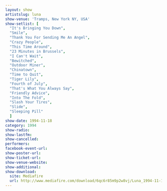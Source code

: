 ```yaml
---
layout: show
artistslug: luna
show-venue: 'Tramps, New York NY, USA'
show-setlist: [
  "It's Bringing You Down",
  "Smile",
  "Thank You For Sending Me An Angel",
  "Crazy People",
  "This Time Around",
  "23 Minutes in Brussels",
  "I Can't Wait",
  "Bewitched",
  "Outdoor Miner",
  "Chinatown",
  "Time to Quit",
  "Tiger Lily",
  "Fourth of July",
  "That's What You Always Say",
  "Friendly Advice",
  "Into The Fold",
  "Slash Your Tires",
  "Slide",
  "Sleeping Pill"
  ]
show-date: 1994-11-18
category: 1994
show-radio: 
show-lastfm: 
show-cancelled: 
performers: 
facebook-event-url: 
show-poster-url: 
show-ticket-url: 
show-venue-website: 
show-additional: 
show-download: 
  site: Mediafire
  url: http://www.mediafire.com/download/6qc6r85m9p2w8vj/Luna_1994-11-18__Tramps,_New_York,_NY,_USA_[1].zip
---
```


